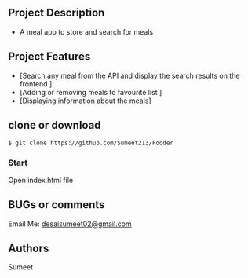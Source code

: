 ## Project Description

-  A meal app to store and search for meals

## Project Features
- [Search any meal from the API and display the search results on the frontend ]
- [Adding or removing meals to favourite list ]
- [Displaying information about the meals]

## clone or download
```terminal
$ git clone https://github.com/Sumeet213/Fooder
```

### Start
Open index.html file

## BUGs or comments

Email Me: desaisumeet02@gmail.com

## Authors
Sumeet
